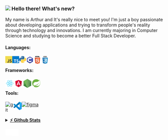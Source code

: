 
### <img src="https://media.giphy.com/media/hvRJCLFzcasrR4ia7z/giphy.gif" width="20px"> Hello there! What's new?

<!--
<img align="right" src="https://raw.githubusercontent.com/basilioarth/utils/master/backgrounds/programmer.png?token=APQVA3EYF6ZM6VB5PI4CBMTBI2L7C" width="400">
<br/>
-->
My name is Arthur and It's really nice to meet you! I'm just a boy passionate about developing applications and trying to transform people's reality through technology and innovations. I am currently majoring in Computer Science and studying to become a better Full Stack Developer.
<br/>

#### Languages:
<a href="https://developer.mozilla.org/en-US/docs/Web/JavaScript" target="_blank"> <img align="left" alt="javascript" width="22px" src="https://raw.githubusercontent.com/github/explore/80688e429a7d4ef2fca1e82350fe8e3517d3494d/topics/javascript/javascript.png"/></a>

<a href="https://developer.mozilla.org/en-US/docs/Web/TypeScript" target="_blank"> <img align="left" alt="typescript" width="22px" src="https://raw.githubusercontent.com/github/explore/80688e429a7d4ef2fca1e82350fe8e3517d3494d/topics/typescript/typescript.png"/></a>

<a href="https://www.python.org" target="_blank"> <img align="left" alt="Python" width="22px" src="https://github.com/Aakarsh-B/trying-repos/blob/master/python-5.svg?raw=true"/></a>


<a href="https://www.cprogramming.com/" target="_blank"> <img align="left" alt="C" width="24px" src="https://github.com/Aakarsh-B/trying-repos/blob/master/c-programming.png"/></a>

<a href="https://www.w3.org/html/" target="_blank"><img align="left" alt="HTML5" width="24px" src="https://raw.githubusercontent.com/github/explore/80688e429a7d4ef2fca1e82350fe8e3517d3494d/topics/html/html.png" /></a>

<a href="https://www.w3schools.com/css/" target="_blank"><img align="left" alt="CSS3" width="24px" src="https://raw.githubusercontent.com/github/explore/80688e429a7d4ef2fca1e82350fe8e3517d3494d/topics/css/css.png" /></a>
<br/>

#### Frameworks:
<a href="https://developer.mozilla.org/en-US/docs/Web/JavaScript" target="_blank"> <img align="left" alt="javascript" width="28px" heigth="28px" src="https://raw.githubusercontent.com/github/explore/80688e429a7d4ef2fca1e82350fe8e3517d3494d/topics/react/react.png"/></a>

<a href="https://developer.mozilla.org/en-US/docs/Web/JavaScript" target="_blank"> <img align="left" alt="javascript" width="28px" heigth="28px" src="https://raw.githubusercontent.com/github/explore/80688e429a7d4ef2fca1e82350fe8e3517d3494d/topics/angular/angular.png"/></a>

<a href="https://developer.mozilla.org/en-US/docs/Web/JavaScript" target="_blank"> <img align="left" alt="javascript" width="28px" heigth="28px" src="https://raw.githubusercontent.com/github/explore/80688e429a7d4ef2fca1e82350fe8e3517d3494d/topics/nodejs/nodejs.png"/></a>

<a href="https://developer.mozilla.org/en-US/docs/Web/JavaScript" target="_blank"> <img align="left" alt="javascript" width="28px" heigth="28px" src="https://raw.githubusercontent.com/github/explore/6c6508f34230f0ac0d49e847a326429eefbfc030/topics/spring-boot/spring-boot.png"/></a>

<br />

#### Tools:
<a href="https://git-scm.com/" target="_blank"> <img align="left" alt="git" width="26px" src="https://www.vectorlogo.zone/logos/git-scm/git-scm-icon.svg"/> </a>
<img align="left" alt="Visual Studio Code" width="26px" src="https://raw.githubusercontent.com/github/explore/80688e429a7d4ef2fca1e82350fe8e3517d3494d/topics/visual-studio-code/visual-studio-code.png" />
<a href="https://www.figma.com/" target="_blank"> <img src="https://www.vectorlogo.zone/logos/figma/figma-icon.svg" alt="figma" width="26"/>
  
<br/>

<details>	
  <summary><b>⚡ Github Stats</b></summary>
  <br />
  <img height="180em" src="https://github-readme-stats.vercel.app/api?username=basilioarth&show_icons=true&hide_border=true&&count_private=true&include_all_commits=true"/>
  <img height="180em" src="https://github-readme-stats.vercel.app/api/top-langs/?username=basilioarth&exclude_repo=KNN-Image-Classification&show_icons=true&hide_border=true&layout=compact&langs_count=8"/>
</details>

<a href="https://www.linkedin.com/in/arthur-bas%C3%ADlio-1aa538220/" target="_blank"><img align="left" alt="linkedin" width="20px" height="20px" src="https://github.com/Aakarsh-B/trying-repos/blob/master/linkedin.svg" /></a>
<a href="mailto:basilio.arth@gmail.com" target="_blank"><img align="left" alt="email" width="22px" height="22px" src="https://github.com/manassesss/try-repo/blob/main/mail%20(1).svg" /></a>
<br/>
